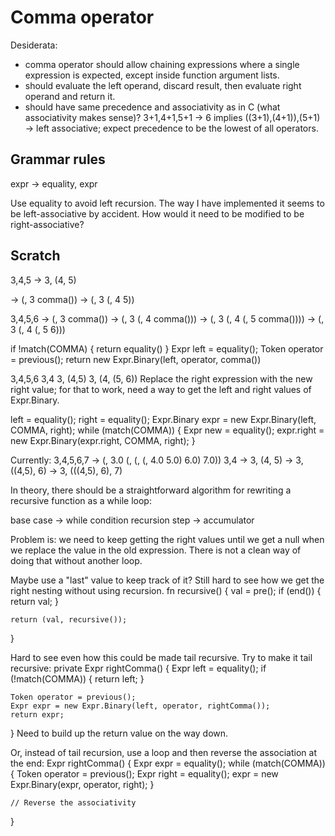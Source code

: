 # Comma operator
Desiderata:
- comma operator should allow chaining expressions where a single expression is expected, except inside function argument lists.
- should evaluate the left operand, discard result, then evaluate right operand and return it.
- should have same precedence and associativity as in C (what associativity makes sense)? 3+1,4+1,5+1 -> 6 implies ((3+1),(4+1)),(5+1) -> left associative; expect precedence to be the lowest of all operators.

## Grammar rules
expr -> equality, expr

Use equality to avoid left recursion.
The way I have implemented it seems to be left-associative by accident.
How would it need to be modified to be right-associative?

## Scratch
3,4,5 -> 3, (4, 5)

-> (, 3 comma())
    -> (, 3 (, 4 5))

3,4,5,6
 -> (, 3 comma()) 
    -> (, 3 (, 4 comma()))
        -> (, 3 (, 4 (, 5 comma())))
            -> (, 3 (, 4 (, 5 6)))

if !match(COMMA) {
    return equality()
}
Expr left = equality();
Token operator = previous();
return new Expr.Binary(left, operator, comma())

3,4,5,6
3,4
    3, (4,5)
        3, (4, (5, 6))
Replace the right expression with the new right value;
for that to work, need a way to get the left and right values of Expr.Binary.

left = equality();
right = equality();
Expr.Binary expr = new Expr.Binary(left, COMMA, right);
while (match(COMMA)) {
    Expr new = equality();
    expr.right = new Expr.Binary(expr.right, COMMA, right);
}

Currently:
3,4,5,6,7 -> (, 3.0 (, (, (, 4.0 5.0) 6.0) 7.0))
3,4
    -> 3, (4, 5)
        -> 3, ((4,5), 6)
            -> 3, (((4,5), 6), 7)

In theory, there should be a straightforward algorithm for rewriting a recursive function as a while loop:

base case -> while condition
recursion step -> accumulator

Problem is: we need to keep getting the right values until we get a null when we
replace the value in the old expression. There is not a clean way of doing that
without another loop.

Maybe use a "last" value to keep track of it?
Still hard to see how we get the right nesting without using recursion.
fn recursive() {
    val = pre();
    if (end()) {
        return val;
    }

    return (val, recursive());
}

Hard to see even how this could be made tail recursive.
Try to make it tail recursive:
private Expr rightComma() {
    Expr left = equality();
    if (!match(COMMA)) {
        return left;
    }

    Token operator = previous();
    Expr expr = new Expr.Binary(left, operator, rightComma());
    return expr;
}
Need to build up the return value on the way down.

Or, instead of tail recursion, use a loop and then reverse the association at the end:
Expr rightComma() {
    Expr expr = equality();
    while (match(COMMA)) {
        Token operator = previous();
        Expr right = equality();
        expr = new Expr.Binary(expr, operator, right);
    }

    // Reverse the associativity
}